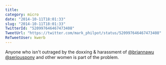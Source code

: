 ```yaml
---
title: 
category: micro
date: "2014-10-11T18:01:33"
slug: "2014-10-11T18:01:33"
TwitterId: "520997646467473408"
TweetUrl: "https://twitter.com/mark_philpot/status/520997646467473408"
ReTweetUser: kwerb
---
```


<i class="fa fa-retweet" aria-hidden="true"></i> Anyone who isn't outraged by
the doxxing &amp; harassment of [@briannawu](https://twitter.com/briannawu)
[@seriouspony](https://twitter.com/seriouspony) and other women is part of the
problem.
